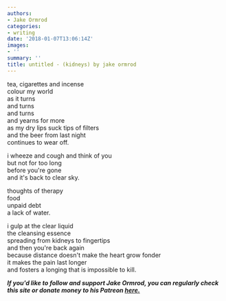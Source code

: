 ```yaml
---
authors:
- Jake Ormrod
categories:
- writing
date: '2018-01-07T13:06:14Z'
images:
- ''
summary: ''
title: untitled - (kidneys) by jake ormrod
---
```

tea, cigarettes and incense<br>
colour my world<br>
as it turns<br>
and turns<br>
and turns<br>
and yearns for more<br>
as my dry lips suck tips of filters<br>
and the beer from last night<br>
continues to wear off.<br>

i wheeze and cough and think of you<br>
but not for too long<br>
before you're gone<br>
and it's back to clear sky.<br>

thoughts of therapy<br>
food<br>
unpaid debt<br>
a lack of water.<br>

i gulp at the clear liquid<br>
the cleansing essence<br>
spreading from kidneys to fingertips<br>
and then you're back again<br>
because distance doesn't make the heart grow fonder<br>
it makes the pain last longer<br>
and fosters a longing that is impossible to kill.<br>


_**If you'd like to follow and support Jake Ormrod, you can regularly check this site or donate money to his Patreon [here.](https://www.patreon.com/JakeOrmrod "")**_